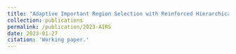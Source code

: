 ```yaml
---
title: "Adaptive Important Region Selection with Reinforced Hierarchical Searching for Dense Object Detection"
collection: publications
permalink: /publication/2023-AIRS
date: 2023-01-27
citation: 'Working paper.'
---
```


